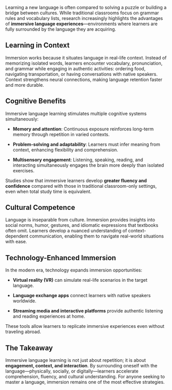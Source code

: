 Learning a new language is often compared to solving a puzzle or building a bridge between cultures. While traditional classrooms focus on grammar rules and vocabulary lists, research increasingly highlights the advantages of **immersive language experiences**—environments where learners are fully surrounded by the language they are acquiring.

## Learning in Context

Immersion works because it situates language in real-life context. Instead of memorizing isolated words, learners encounter vocabulary, pronunciation, and grammar while engaging in authentic activities: ordering food, navigating transportation, or having conversations with native speakers. Context strengthens neural connections, making language retention faster and more durable.

## Cognitive Benefits

Immersive language learning stimulates multiple cognitive systems simultaneously:

- **Memory and attention**: Continuous exposure reinforces long-term memory through repetition in varied contexts.
    
- **Problem-solving and adaptability**: Learners must infer meaning from context, enhancing flexibility and comprehension.
    
- **Multisensory engagement**: Listening, speaking, reading, and interacting simultaneously engages the brain more deeply than isolated exercises.
    

Studies show that immersive learners develop **greater fluency and confidence** compared with those in traditional classroom-only settings, even when total study time is equivalent.

## Cultural Competence

Language is inseparable from culture. Immersion provides insights into social norms, humor, gestures, and idiomatic expressions that textbooks often omit. Learners develop a nuanced understanding of context-dependent communication, enabling them to navigate real-world situations with ease.

## Technology-Enhanced Immersion

In the modern era, technology expands immersion opportunities:

- **Virtual reality (VR)** can simulate real-life scenarios in the target language.
    
- **Language exchange apps** connect learners with native speakers worldwide.
    
- **Streaming media and interactive platforms** provide authentic listening and reading experiences at home.
    

These tools allow learners to replicate immersive experiences even without traveling abroad.

## The Takeaway

Immersive language learning is not just about repetition; it is about **engagement, context, and interaction**. By surrounding oneself with the language—physically, socially, or digitally—learners accelerate comprehension, fluency, and cultural understanding. For anyone seeking to master a language, immersion remains one of the most effective strategies.